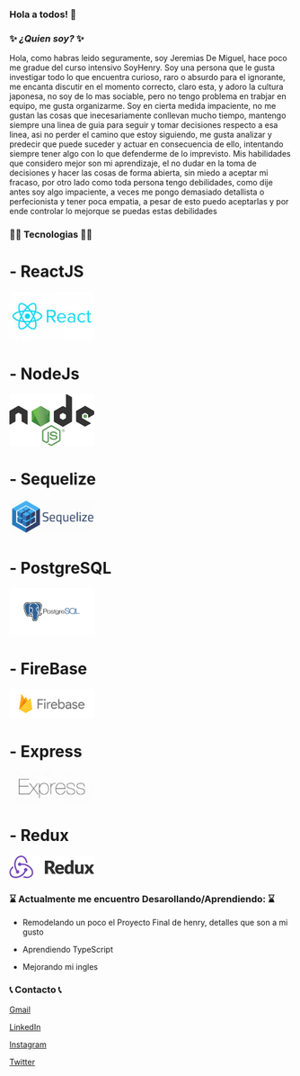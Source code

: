 ### Hola a todos! 👋

### ✨ _¿Quien soy?_ ✨

Hola, como habras leido seguramente, soy Jeremias De Miguel, hace poco me gradue del curso intensivo SoyHenry. Soy una persona que le gusta investigar todo lo que encuentra curioso, raro o absurdo para el ignorante, me encanta discutir en el momento correcto, claro esta, y adoro la cultura japonesa, no soy de lo mas sociable, pero no tengo problema en trabjar en equipo, me gusta organizarme. Soy en cierta medida impaciente, no me gustan las cosas que inecesariamente conllevan mucho tiempo, mantengo siempre una linea de guia para seguir y tomar decisiones respecto a esa linea, asi no perder el camino que estoy siguiendo, me gusta analizar y predecir que puede suceder y actuar en consecuencia de ello, intentando siempre tener algo con lo que defenderme de lo imprevisto. Mis habilidades que considero mejor son mi aprendizaje, el no dudar en la toma de decisiones y hacer las cosas de forma abierta, sin miedo a aceptar mi fracaso, por otro lado como toda persona tengo debilidades, como dije antes soy algo impaciente, a veces me pongo demasiado detallista o perfecionista y tener poca empatia, a pesar de esto puedo aceptarlas y por ende controlar lo mejorque se puedas estas debilidades


###  👨‍💻 Tecnologias 👨‍💻



# - ReactJS

<img src="./img/react.jpg" alt="" width="30%" height="30%">

# - NodeJs

<img src="./img/nodejs.png" alt="" width="30%" height="30%">

# - Sequelize

<img src="./img/sequelize.png" alt="" width="30%" height="30%">

# - PostgreSQL

<img src="./img/postgre.png" alt="" width="30%" height="30%">

# - FireBase

<img src="./img/firebase.png" alt="" width="30%" height="30%">

# - Express

<img src="./img/express.jpg" alt="" width="30%" height="30%">

# - Redux

<img src="./img/redux.png" alt="" width="30%" height="30%">








### ⌛ Actualmente me encuentro Desarollando/Aprendiendo: ⌛

 - Remodelando un poco el Proyecto Final de henry, detalles que son a mi gusto

 - Aprendiendo TypeScript

 - Mejorando mi ingles

### 📞 Contacto 📞

 <a href="mailto:jeremiasdemiguel08@gmail.com">Gmail<a>

 <a href="https://github.com/Blacki11](https://www.linkedin.com/in/jeremias-de-miguel-55b65125b/">LinkedIn<a>
 
 <a href="https://www.instagram.com/jeredm11/">Instagram<a>
 
 <a href="https://twitter.com/jeredm11">Twitter<a>


 
<!--
**Blacki11/Blacki11** is a ✨ _special_ ✨ repository because its `README.md` (this file) appears on your GitHub profile.

Here are some ideas to get you started:

quien soy
que quiero lograr
que me gusta
habilidades
tecnologias
contacto


- 🔭 I’m currently working on ...
- 🌱 I’m currently learning ...
- 👯 I’m looking to collaborate on ...
- 🤔 I’m looking for help with ...
- 💬 Ask me about ...
- 📫 How to reach me: ...
- 😄 Pronouns: ...
- ⚡ Fun fact: ...
-->
